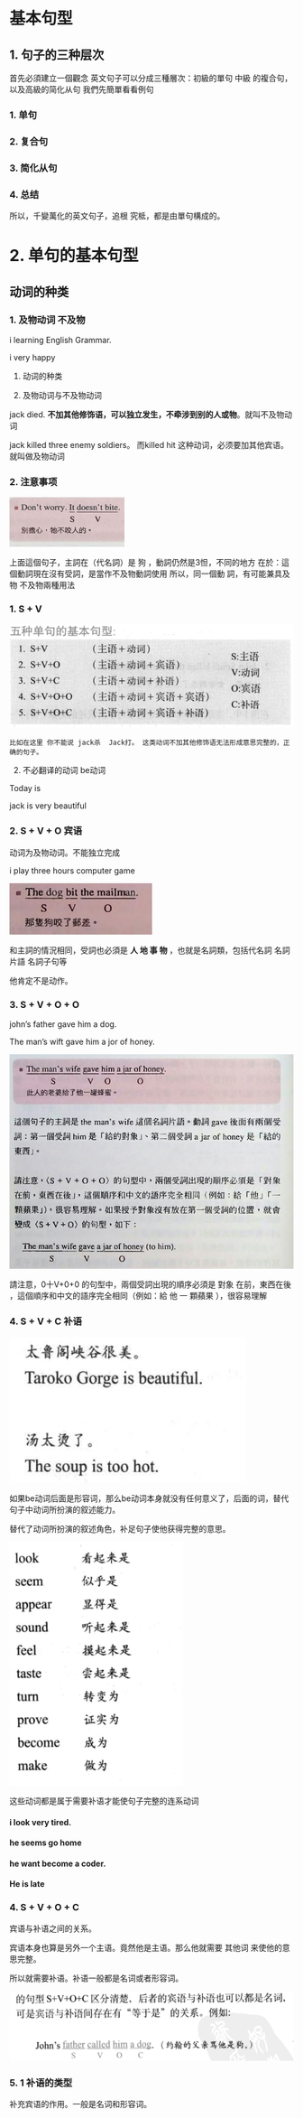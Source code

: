 # 基本句型

## 1. 句子的三种层次

首先必須建立一個觀念 英文句子可以分成三種層次：初級的單句 中級 的複合句，以及高級的简化从句 我們先簡單看看例句

### 1. 单句





### 2. 复合句



### 3. 简化从句



### 4. 总结

所以，千變萬化的英文句子，追根 究柢，都是由單句構成的。 













# 2. 单句的基本句型

## 动词的种类

### 1. 及物动词 不及物

i learning English Grammar.

i very happy

1. 动词的种类

1. 及物动词与不及物动词

jack died.  **不加其他修饰语，可以独立发生，不牵涉到别的人或物**。就叫不及物动词

jack killed three enemy soldiers。  而killed hit 这种动词，必须要加其他宾语。就叫做及物动词

### 2. 注意事项

<img src="%E4%BA%94%E7%A7%8D%E5%9F%BA%E6%9C%AC%E5%8F%A5%E5%9E%8B.assets/image-20220516141645243.png" alt="image-20220516141645243" style="zoom:50%;" />

上面這個句子，主詞在（代名詞）是 狗 ，動詞仍然是3怛，不同的地方 在於：這個動詞現在沒有受詞，是當作不及物動詞使用 所以，同一個動 詞，有可能兼具及物 不及物兩種用法

### 1. S + V

<img src="%E8%AF%AD%E6%B3%95%E4%BF%B1%E4%B9%90%E9%83%A8.assets/image-20220508092906103.png" alt="image-20220508092906103" style="zoom:80%;" />



```
比如在这里 你不能说 jack杀  Jack打。 这类动词不加其他修饰语无法形成意思完整的，正确的句子。
```

2. 不必翻译的动词 be动词

Today is 

jack is very beautiful 

### 2. S + V + O 宾语

动词为及物动词。不能独立完成

i play three hours computer game

<img src="%E4%BA%94%E7%A7%8D%E5%9F%BA%E6%9C%AC%E5%8F%A5%E5%9E%8B.assets/image-20220516141120832.png" alt="image-20220516141120832" style="zoom:67%;" />

和主詞的情況相同，受詞也必須是 **人 地 事 物** ，也就是名詞類，包括代名詞 名詞片語 名詞子句等



他肯定不是动作。



### 3. S + V + O + O

john’s father gave him a dog.



The man’s wift gave him a jor of honey.



![image-20220516143022110](%E4%BA%94%E7%A7%8D%E5%9F%BA%E6%9C%AC%E5%8F%A5%E5%9E%8B.assets/image-20220516143022110-16526826231513.png)



請注意，0十V+0+0 的句型中，兩個受詞出現的順序必須是 對象 在前，東西在後 ，這個順序和中文的語序完全相同（例如：給 他 一 顆蘋果 ），很容易理解



### 4. S + V + C 补语

![image-20220508100457447](%E8%AF%AD%E6%B3%95%E4%BF%B1%E4%B9%90%E9%83%A8.assets/image-20220508100457447-16519754988052.png)

如果be动词后面是形容词，那么be动词本身就没有任何意义了，后面的词，替代句子中动词所扮演的叙述能力。

替代了动词所扮演的叙述角色，补足句子使他获得完整的意思。

<img src="%E8%AF%AD%E6%B3%95%E4%BF%B1%E4%B9%90%E9%83%A8.assets/image-20220508100706567.png" alt="image-20220508100706567" style="zoom:80%;" />

这些动词都是属于需要补语才能使句子完整的连系动词

#### i look very tired.

#### he seems go home

#### he want become a coder.

#### He is late 

### 4. S + V + O + C

宾语与补语之间的关系。

宾语本身也算是另外一个主语。竟然他是主语。那么他就需要 其他词 来使他的意思完整。

所以就需要补语。补语一般都是名词或者形容词。

![image-20220508143713318](%E8%AF%AD%E6%B3%95%E4%BF%B1%E4%B9%90%E9%83%A8.assets/image-20220508143713318-16519918340514.png)



### 5. 1 补语的类型

补充宾语的作用。一般是名词和形容词。

















